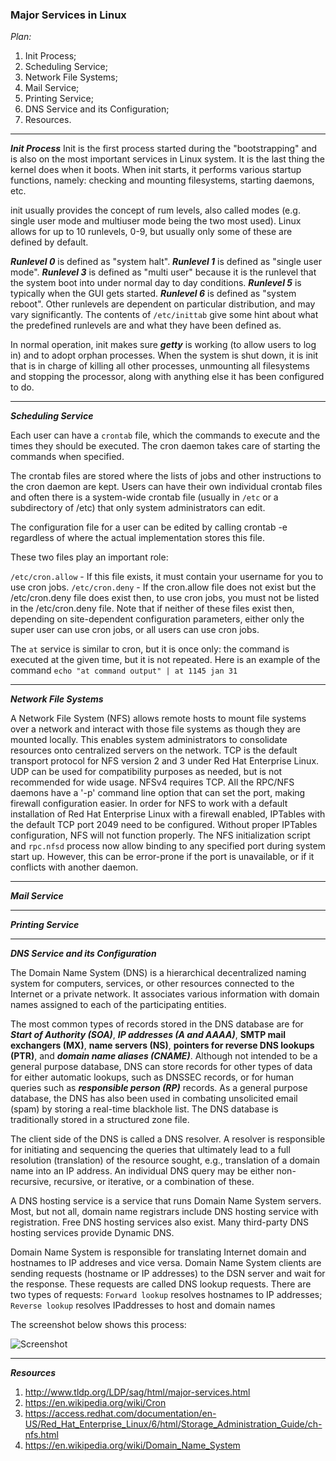

### **Major Services in Linux** ###

*Plan:*

1. Init Process;
2. Scheduling Service;
3. Network File Systems;
4. Mail Service;
5. Printing Service;
6. DNS Service and its Configuration;
7. Resources.

-------
***Init Process***
Init is the first process started during the "bootstrapping" and is also on the most important services in Linux system. It is the last thing the kernel does when it boots. When init starts, it performs various startup functions, namely: checking and mounting filesystems, starting daemons, etc.

init usually provides the concept of rum levels, also called modes (e.g. single user mode and multiuser mode being the two most used). Linux allows for up to 10 runlevels, 0-9, but usually only some of these are defined by default. 

***Runlevel 0*** is defined as "system halt".
***Runlevel 1*** is defined as "single user mode". 
***Runlevel 3*** is defined as "multi user" because it is the runlevel that the system boot into under normal day to day conditions. 
***Runlevel 5*** is typically when the GUI gets started.
***Runlevel 6*** is defined as "system reboot". 
Other runlevels are dependent on particular distribution, and may vary significantly. The contents of ```/etc/inittab``` give some hint about what the predefined runlevels are and what they have been defined as.

In normal operation, init makes sure ***getty*** is working (to allow users to log in) and to adopt orphan processes.
When the system is shut down, it is init that is in charge of killing all other processes, unmounting all filesystems and stopping the processor, along with anything else it has been configured to do.
      
____________________________________________

***Scheduling Service***

 Each user can have a ```crontab``` file, which the commands to execute and the times they should be executed. The cron daemon takes care of starting the commands when specified.

The crontab files are stored where the lists of jobs and other instructions to the cron daemon are kept. Users can have their own individual crontab files and often there is a system-wide crontab file (usually in ```/etc``` or a subdirectory of /etc) that only system administrators can edit.

The configuration file for a user can be edited by calling crontab -e regardless of where the actual implementation stores this file.

These two files play an important role:

```/etc/cron.allow``` - If this file exists, it must contain your username for you to use cron jobs.
```/etc/cron.deny``` - If the cron.allow file does not exist but the /etc/cron.deny file does exist then, to use cron jobs, you must not be listed in the /etc/cron.deny file.
Note that if neither of these files exist then, depending on site-dependent configuration parameters, either only the super user can use cron jobs, or all users can use cron jobs.


The ```at``` service is similar to cron, but it is once only: the command is executed at the given time, but it is not repeated. Here is an example of the command ```echo "at command output" | at 1145 jan 31```
____________________________________________

***Network File Systems***

A Network File System (NFS) allows remote hosts to mount file systems over a network and interact with those file systems as though they are mounted locally. This enables system administrators to consolidate resources onto centralized servers on the network.
TCP is the default transport protocol for NFS version 2 and 3 under Red Hat Enterprise Linux. UDP can be used for compatibility purposes as needed, but is not recommended for wide usage. NFSv4 requires TCP.
All the RPC/NFS daemons have a '-p' command line option that can set the port, making firewall configuration easier.
In order for NFS to work with a default installation of Red Hat Enterprise Linux with a firewall enabled, IPTables with the default TCP port 2049 need to be configured. Without proper IPTables configuration, NFS will not function properly.
The NFS initialization script and ```rpc.nfsd``` process now allow binding to any specified port during system start up. However, this can be error-prone if the port is unavailable, or if it conflicts with another daemon.
____________________________________________

***Mail Service***

____________________________________________

***Printing Service***
____________________________________________

***DNS Service and its Configuration***


The Domain Name System (DNS) is a hierarchical decentralized naming system for computers, services, or other resources connected to the Internet or a private network. It associates various information with domain names assigned to each of the participating entities. 


The most common types of records stored in the DNS database are for ***Start of Authority (SOA)***, ***IP addresses (A and AAAA)***, **SMTP mail exchangers (MX)**, **name servers (NS)**, **pointers for reverse DNS lookups (PTR)**, and ***domain name aliases (CNAME)***. Although not intended to be a general purpose database, DNS can store records for other types of data for either automatic lookups, such as DNSSEC records, or for human queries such as ***responsible person (RP)*** records. 
As a general purpose database, the DNS has also been used in combating unsolicited email (spam) by storing a real-time blackhole list. The DNS database is traditionally stored in a structured zone file.


The client side of the DNS is called a DNS resolver. A resolver is responsible for initiating and sequencing the queries that ultimately lead to a full resolution (translation) of the resource sought, e.g., translation of a domain name into an IP address. An individual DNS query may be either non-recursive, recursive, or iterative, or a combination of these.


A DNS hosting service is a service that runs Domain Name System servers. Most, but not all, domain name registrars include DNS hosting service with registration. Free DNS hosting services also exist. Many third-party DNS hosting services provide Dynamic DNS.

Domain Name System is responsible for translating Internet domain and hostnames to IP addreses and vice versa. Domain Name System clients are sending requests (hostname or IP addresses) to the DSN server and wait for the response. These requests are called DNS lookup requests. There are two types of requests:
```Forward lookup``` resolves hostnames to IP addresses;
```Reverse lookup``` resolves IPaddresses to host and domain names

The screenshot below shows this process: 

![Screenshot](https://github.com/irynadiudiuk/Linux_Fundamentals/blob/master/Linux_Major_Services/Screen%20Shot%202017-11-04%20at%2016.26.42.png)
____________________________________________
 
 ***Resources***
 
1. http://www.tldp.org/LDP/sag/html/major-services.html
2. https://en.wikipedia.org/wiki/Cron
3. https://access.redhat.com/documentation/en-US/Red_Hat_Enterprise_Linux/6/html/Storage_Administration_Guide/ch-nfs.html
4. https://en.wikipedia.org/wiki/Domain_Name_System

